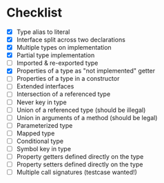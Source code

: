 # Checklist

- [x] Type alias to literal
- [x] Interface split across two declarations
- [x] Multiple types on implementation
- [x] Partial type implementation
- [ ] Imported & re-exported type
- [x] Properties of a type as "not implemented" getter
- [ ] Properties of a type in a constructor
- [ ] Extended interfaces
- [ ] Intersection of a referenced type
- [ ] Never key in type
- [ ] Union of a referenced type (should be illegal)
- [ ] Union in arguments of a method (should be legal)
- [ ] Parameterized type
- [ ] Mapped type
- [ ] Conditional type
- [ ] Symbol key in type
- [ ] Property getters defined directly on the type
- [ ] Property setters defined directly on the type
- [ ] Multiple call signatures (testcase wanted!)
